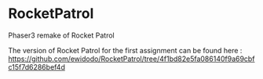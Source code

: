 # RocketPatrol
Phaser3 remake of Rocket Patrol

The version of Rocket Patrol for the first assignment can be found here : https://github.com/ewidodo/RocketPatrol/tree/4f1bd82e5fa086140f9a69cbfc15f7d6286bef4d
